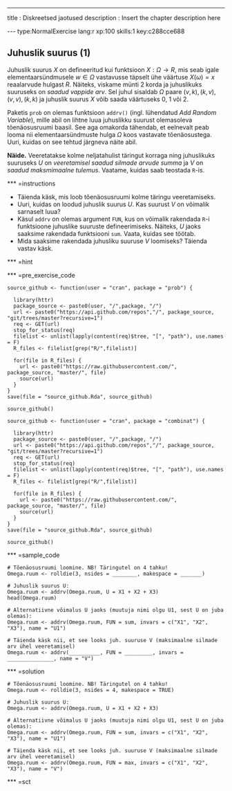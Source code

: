 ---
title       : Diskreetsed jaotused
description : Insert the chapter description here



--- type:NormalExercise lang:r xp:100 skills:1 key:c288cce688
## Juhuslik suurus (1)

Juhuslik suurus $X$ on defineeritud kui funktsioon  $X:\Omega \to R$, mis seab igale elementaarsündmusele $w \in \Omega$ vastavusse täpselt ühe väärtuse $X(\omega)=x$ reaalarvude hulgast $R$. Näiteks, viskame münti 2 korda ja juhuslikuks suuruseks on *saadud vappide arv*. Sel juhul sisaldab $\Omega$ paare $(v,k), (k,v), (v,v), (k,k)$ ja juhuslik suurus $X$ võib saada väärtuseks 0, 1 või 2.

Paketis `prob` on olemas funktsioon `addrv()` (ingl. lühendatud *Add Random Variable*), mille abil on lihtne luua juhuslikku suurust olemasoleva tõenäosusruumi baasil. See aga omakorda tähendab, et eelnevalt peab looma nii elementaarsündmuste hulga $\Omega$ koos vastavate tõenäosustega. Uuri, kuidas on see tehtud järgneva näite abil.

**Näide.** Veeretatakse kolme neljatahulist täringut korraga ning juhuslikuks suuruseks $U$ on *veeretamisel saadud silmade arvude summa* ja $V$ on *saadud maksmimaalne tulemus*. Vaatame, kuidas saab teostada `R`-is.

*** =instructions
* Täienda käsk, mis loob tõenäosusruumi kolme täringu veeretamiseks.
* Uuri, kuidas on loodud juhuslik suurus $U$. Kas suurust $V$ on võimalik sarnaselt luua?
* Käsul `addrv` on olemas argument `FUN`, kus on võimalik rakendada `R`-i funktsioone juhuslike suuruste defineerimiseks. Näiteks, $U$ jaoks saaksime rakendada funktsiooni `sum`. Vaata, kuidas see töötab.
* Mida saaksime rakendada juhusliku suuruse $V$ loomiseks? Täienda vastav käsk.

*** =hint

*** =pre_exercise_code
```{r}
source_github <- function(user = "cran", package = "prob") {
  
  library(httr)
  package_source <- paste0(user, "/",package, "/")
  url <- paste0("https://api.github.com/repos","/", package_source, "git/trees/master?recursive=1")
  req <- GET(url)
  stop_for_status(req)
  filelist <- unlist(lapply(content(req)$tree, "[", "path"), use.names = F)
  R_files <- filelist[grep("R/",filelist)]
  
  for(file in R_files) {
    url <- paste0("https://raw.githubusercontent.com/", package_source, "master/", file)
    source(url)
  }
}
save(file = "source_github.Rda", source_github)

source_github()

source_github <- function(user = "cran", package = "combinat") {
  
  library(httr)
  package_source <- paste0(user, "/",package, "/")
  url <- paste0("https://api.github.com/repos","/", package_source, "git/trees/master?recursive=1")
  req <- GET(url)
  stop_for_status(req)
  filelist <- unlist(lapply(content(req)$tree, "[", "path"), use.names = F)
  R_files <- filelist[grep("R/",filelist)]
  
  for(file in R_files) {
    url <- paste0("https://raw.githubusercontent.com/", package_source, "master/", file)
    source(url)
  }
}
save(file = "source_github.Rda", source_github)

source_github()
```

*** =sample_code
```{r}
# Tõenäosusruumi loomine. NB! Täringutel on 4 tahku!
Omega.ruum <- rolldie(3, nsides = ________, makespace = _______)

# Juhuslik suurus U:
Omega.ruum <- addrv(Omega.ruum, U = X1 + X2 + X3)
head(Omega.ruum)

# Alternatiivne võimalus U jaoks (muutuja nimi olgu U1, sest U on juba olemas):
Omega.ruum <- addrv(Omega.ruum, FUN = sum, invars = c("X1", "X2", "X3"), name = "U1")

# Täienda käsk nii, et see looks juh. suuruse V (maksimaalne silmade arv ühel veeretamisel)
Omega.ruum <- addrv(__________, FUN = _________, invars = _______________, name = "V")
```

*** =solution
```{r}
# Tõenäosusruumi loomine. NB! Täringutel on 4 tahku!
Omega.ruum <- rolldie(3, nsides = 4, makespace = TRUE)

# Juhuslik suurus U:
Omega.ruum <- addrv(Omega.ruum, U = X1 + X2 + X3)

# Alternatiivne võimalus U jaoks (muutuja nimi olgu U1, sest U on juba olemas):
Omega.ruum <- addrv(Omega.ruum, FUN = sum, invars = c("X1", "X2", "X3"), name = "U1")

# Täienda käsk nii, et see looks juh. suuruse V (maksimaalne silmade arv ühel veeretamisel)
Omega.ruum <- addrv(Omega.ruum, FUN = max, invars = c("X1", "X2", "X3"), name = "V")
```

*** =sct
```{r}

```



